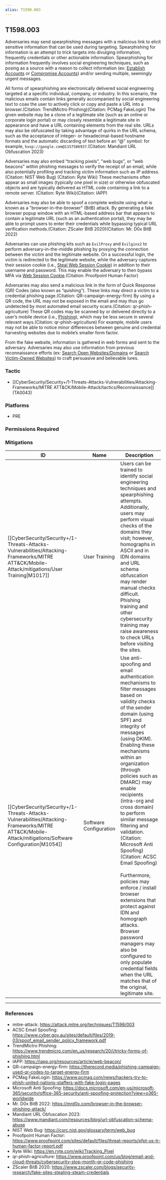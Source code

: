 ```yaml
---
alias: T1598.003
---
```


## T1598.003

Adversaries may send spearphishing messages with a malicious link to elicit sensitive information that can be used during targeting. Spearphishing for information is an attempt to trick targets into divulging information, frequently credentials or other actionable information. Spearphishing for information frequently involves social engineering techniques, such as posing as a source with a reason to collect information (ex: [Establish Accounts](https://attack.mitre.org/techniques/T1585) or [Compromise Accounts](https://attack.mitre.org/techniques/T1586)) and/or sending multiple, seemingly urgent messages.

All forms of spearphishing are electronically delivered social engineering targeted at a specific individual, company, or industry. In this scenario, the malicious emails contain links generally accompanied by social engineering text to coax the user to actively click or copy and paste a URL into a browser.(Citation: TrendMictro Phishing)(Citation: PCMag FakeLogin) The given website may be a clone of a legitimate site (such as an online or corporate login portal) or may closely resemble a legitimate site in appearance and have a URL containing elements from the real site. URLs may also be obfuscated by taking advantage of quirks in the URL schema, such as the acceptance of integer- or hexadecimal-based hostname formats and the automatic discarding of text before an “@” symbol: for example, `hxxp://google.com@1157586937`.(Citation: Mandiant URL Obfuscation 2023)

Adversaries may also embed “tracking pixels”, "web bugs", or "web beacons" within phishing messages to verify the receipt of an email, while also potentially profiling and tracking victim information such as IP address.(Citation: NIST Web Bug) (Citation: Ryte Wiki) These mechanisms often appear as small images (typically one pixel in size) or otherwise obfuscated objects and are typically delivered as HTML code containing a link to a remote server. (Citation: Ryte Wiki)(Citation: IAPP)

Adversaries may also be able to spoof a complete website using what is known as a "browser-in-the-browser" (BitB) attack. By generating a fake browser popup window with an HTML-based address bar that appears to contain a legitimate URL (such as an authentication portal), they may be able to prompt users to enter their credentials while bypassing typical URL verification methods.(Citation: ZScaler BitB 2020)(Citation: Mr. D0x BitB 2022)

Adversaries can use phishing kits such as `EvilProxy` and `Evilginx2` to perform adversary-in-the-middle phishing by proxying the connection between the victim and the legitimate website. On a successful login, the victim is redirected to the legitimate website, while the adversary captures their session cookie (i.e., [Steal Web Session Cookie](https://attack.mitre.org/techniques/T1539)) in addition to their username and password. This may enable the adversary to then bypass MFA via [Web Session Cookie](https://attack.mitre.org/techniques/T1550/004).(Citation: Proofpoint Human Factor)

Adversaries may also send a malicious link in the form of Quick Response (QR) Codes (also known as “quishing”). These links may direct a victim to a credential phishing page.(Citation: QR-campaign-energy-firm) By using a QR code, the URL may not be exposed in the email and may thus go undetected by most automated email security scans.(Citation: qr-phish-agriculture) These QR codes may be scanned by or delivered directly  to a user’s mobile device (i.e., [Phishing](https://attack.mitre.org/techniques/T1660)), which may be less secure in several relevant ways.(Citation: qr-phish-agriculture) For example, mobile users may not be able to notice minor differences between genuine and credential harvesting websites due to mobile’s smaller form factor.

From the fake website, information is gathered in web forms and sent to the adversary. Adversaries may also use information from previous reconnaissance efforts (ex: [Search Open Websites/Domains](https://attack.mitre.org/techniques/T1593) or [Search Victim-Owned Websites](https://attack.mitre.org/techniques/T1594)) to craft persuasive and believable lures.


### Tactic
- [[CyberSecurity/Security+/1-Threats-Attacks-Vulnerabilities/Attacking-Frameworks/MITRE ATT&CK/Mobile-Attack/tactics/Reconnaissance]] (TA0043)

### Platforms
- PRE

### Permissions Required

### Mitigations

| ID | Name | Description |
| --- | --- | --- |
| [[CyberSecurity/Security+/1-Threats-Attacks-Vulnerabilities/Attacking-Frameworks/MITRE ATT&CK/Mobile-Attack/mitigations/User Training\|M1017]] | User Training | Users can be trained to identify social engineering techniques and spearphishing attempts. Additionally, users may perform visual checks of the domains they visit; however, homographs in ASCII and in IDN domains and URL schema obfuscation may render manual checks difficult. Phishing training and other cybersecurity training may raise awareness to check URLs before visiting the sites. |
| [[CyberSecurity/Security+/1-Threats-Attacks-Vulnerabilities/Attacking-Frameworks/MITRE ATT&CK/Mobile-Attack/mitigations/Software Configuration\|M1054]] | Software Configuration | Use anti-spoofing and email authentication mechanisms to filter messages based on validity checks of the sender domain (using SPF) and integrity of messages (using DKIM). Enabling these mechanisms within an organization (through policies such as DMARC) may enable recipients (intra-org and cross domain) to perform similar message filtering and validation.(Citation: Microsoft Anti Spoofing)(Citation: ACSC Email Spoofing)<br /><br />Furthermore, policies may enforce / install browser extensions that protect against IDN and homograph attacks. Browser password managers may also be configured to only populate credential fields when the URL matches that of the original, legitimate site.  |


---
### References

- mitre-attack: https://attack.mitre.org/techniques/T1598/003
- ACSC Email Spoofing: https://www.cyber.gov.au/sites/default/files/2019-03/spoof_email_sender_policy_framework.pdf
- TrendMictro Phishing: https://www.trendmicro.com/en_us/research/20/i/tricky-forms-of-phishing.html
- IAPP: https://iapp.org/resources/article/web-beacon/
- QR-campaign-energy-firm: https://therecord.media/phishing-campaign-used-qr-codes-to-target-energy-firm
- PCMag FakeLogin: https://www.pcmag.com/news/hackers-try-to-phish-united-nations-staffers-with-fake-login-pages
- Microsoft Anti Spoofing: https://docs.microsoft.com/en-us/microsoft-365/security/office-365-security/anti-spoofing-protection?view=o365-worldwide
- Mr. D0x BitB 2022: https://mrd0x.com/browser-in-the-browser-phishing-attack/
- Mandiant URL Obfuscation 2023: https://www.mandiant.com/resources/blog/url-obfuscation-schema-abuse
- NIST Web Bug: https://csrc.nist.gov/glossary/term/web_bug
- Proofpoint Human Factor: https://www.proofpoint.com/sites/default/files/threat-reports/pfpt-us-tr-human-factor-report.pdf
- Ryte Wiki: https://en.ryte.com/wiki/Tracking_Pixel
- qr-phish-agriculture: https://www.proofpoint.com/us/blog/email-and-cloud-threats/cybersecurity-stop-month-qr-code-phishing
- ZScaler BitB 2020: https://www.zscaler.com/blogs/security-research/fake-sites-stealing-steam-credentials
